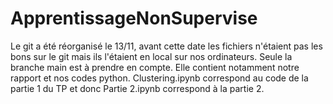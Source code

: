 # ApprentissageNonSupervise

Le git a été réorganisé le 13/11, avant cette date les fichiers n'étaient pas les bons sur le git mais ils l'étaient en local sur nos ordinateurs. 
Seule la branche main est à prendre en compte. Elle contient notamment notre rapport et nos codes python. 
Clustering.ipynb correspond au code de la partie 1 du TP et donc Partie 2.ipynb correspond à la partie 2.
